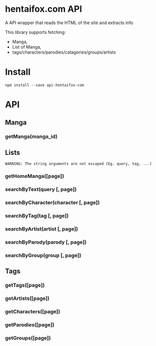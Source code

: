 # hentaifox.com API
A API wrapper that reads the HTML of the site and extracts info

This library supports fetching:
- Manga, 
- List of Manga, 
- tags/characters/parodies/catagories/groups/artists

# Install
``` npm install --save api-hentaifox-com ```
# API
## Manga
### getManga(manga_id)
## Lists
``` WARNING: The string arguments are not escaped (Eg. query, tag, ...) ```  
  
### getHomeManga([page])
### searchByText(query [, page])
### searchByCharacter(character [, page])
### searchByTag(tag [, page])
### searchByArtist(artist [, page])
### searchByParody(parody [, page])
### searchByGroup(group [, page])
## Tags
### getTags([page])
### getArtists([page])
### getCharacters([page])
### getParodies([page])
### getGroups([page])
